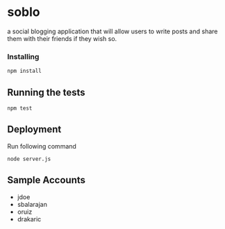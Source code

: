 # soblo
a social blogging application that will allow users to write posts and share them with their friends if they wish so.

### Installing

```
npm install
```

## Running the tests

```
npm test
```

## Deployment

Run following command

```
node server.js
```


## Sample Accounts

* jdoe
* sbalarajan
* oruiz
* drakaric

